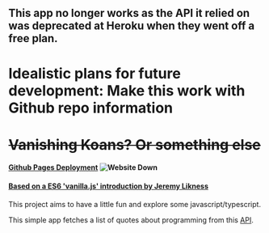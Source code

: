
## This app no longer works as the API it relied on was deprecated at Heroku when they went off a free plan.

# Idealistic plans for future development: Make this work with Github repo information


# ~~Vanishing Koans? Or something else~~

#### [Github Pages Deployment](https://airbr.github.io/vanillajsapp/) ![Website Down](https://img.shields.io/website-down-red/http/shields.io.svg)

#### [Based on a ES6 'vanilla.js' introduction by Jeremy Likness ](https://dev.to/jeremylikness/vanilla-js-getting-started-1e3j)

This project aims to have a little fun and explore some javascript/typescript.

This simple app fetches a list of quotes about programming from this [API](https://programming-quotes-api.herokuapp.com/).

